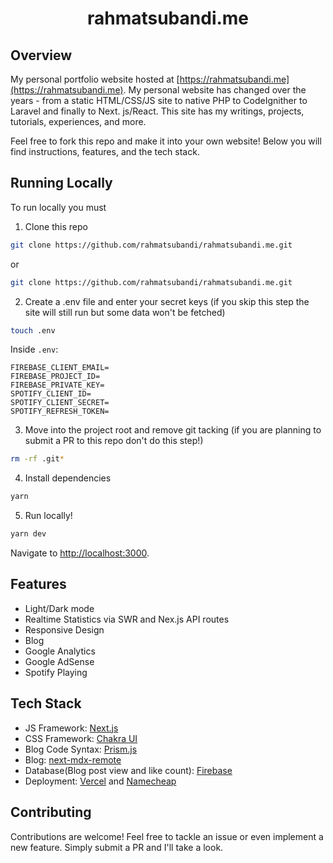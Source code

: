 <div align="center">
  <h1>rahmatsubandi.me</h1>
</div>

## Overview

My personal portfolio website hosted at [https://rahmatsubandi.me](https://rahmatsubandi.me). My personal website has changed over the years - from a static HTML/CSS/JS site to native PHP to CodeIgnither to Laravel and finally to Next. js/React. This site has my writings, projects, tutorials, experiences, and more.

Feel free to fork this repo and make it into your own website! Below you will find instructions, features, and the tech stack.

## Running Locally

To run locally you must

1. Clone this repo

```bash
git clone https://github.com/rahmatsubandi/rahmatsubandi.me.git
```

or

```bash
git clone https://github.com/rahmatsubandi/rahmatsubandi.me.git
```

2. Create a .env file and enter your secret keys (if you skip this step the site will still run but some data won't be fetched)

```bash
touch .env
```

Inside `.env`:

```
FIREBASE_CLIENT_EMAIL=
FIREBASE_PROJECT_ID=
FIREBASE_PRIVATE_KEY=
SPOTIFY_CLIENT_ID=
SPOTIFY_CLIENT_SECRET=
SPOTIFY_REFRESH_TOKEN=
```

3. Move into the project root and remove git tacking (if you are planning to submit a PR to this repo don't do this step!)

```bash
rm -rf .git*
```

4. Install dependencies

```bash
yarn
```

5. Run locally!

```bash
yarn dev
```

Navigate to [http://localhost:3000](http://localhost:3000).

## Features

- Light/Dark mode
- Realtime Statistics via SWR and Nex.js API routes
- Responsive Design
- Blog
- Google Analytics
- Google AdSense
- Spotify Playing

## Tech Stack

- JS Framework: [Next.js](https://nextjs.org/)
- CSS Framework: [Chakra UI](https://chakra-ui.com/)
- Blog Code Syntax: [Prism.js](https://prismjs.com/)
- Blog: [next-mdx-remote](https://github.com/hashicorp/next-mdx-remote)
- Database(Blog post view and like count): [Firebase](https://firebase.google.com)
- Deployment: [Vercel](https://vercel.com/) and [Namecheap](https://www.namecheap.com/)

## Contributing

Contributions are welcome! Feel free to tackle an issue or even implement a new feature. Simply submit a PR and I'll take a look.
